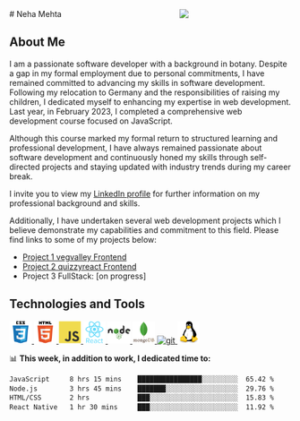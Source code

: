<img align='right' src='https://user-images.githubusercontent.com/5713670/87202985-820dcb80-c2b6-11ea-9f56-7ec461c497c3.gif' width='200'>
# Neha Mehta

 
## About Me

I am a passionate software developer with a background in botany. Despite a gap in my formal employment due to personal commitments, I have remained committed to advancing my skills in software development. Following my relocation to Germany and the responsibilities of raising my children, I dedicated myself to enhancing my expertise in web development. Last year, in February 2023, I completed a comprehensive web development course focused on JavaScript.

Although this course marked my formal return to structured learning and professional development, I have always remained passionate about software development and continuously honed my skills through self-directed projects and staying updated with industry trends during my career break.


I invite you to view my [LinkedIn profile](https://www.linkedin.com/in/neha-mehta-83ba1b260/) for further information on my professional background and skills.

Additionally, I have undertaken several web development projects which I believe demonstrate my capabilities and commitment to this field. Please find links to some of my projects below:

- [Project 1 vegvalley Frontend](https://vegvalley.netlify.app/)
- [Project 2 quizzyreact Frontend](https://quizzyreact.netlify.app/)
- Project 3 FullStack: [on progress]

## Technologies and Tools  

<p align="left">
  <a href="https://www.w3schools.com/css/" target="_blank" rel="noreferrer">
    <img src="https://raw.githubusercontent.com/devicons/devicon/master/icons/css3/css3-original-wordmark.svg" alt="css3" width="40" height="40"/>
  </a>
  <a href="https://www.w3.org/html/" target="_blank" rel="noreferrer">
    <img src="https://raw.githubusercontent.com/devicons/devicon/master/icons/html5/html5-original-wordmark.svg" alt="html5" width="40" height="40"/>
  </a>
  <a href="https://developer.mozilla.org/en-US/docs/Web/JavaScript" target="_blank" rel="noreferrer">
    <img src="https://raw.githubusercontent.com/devicons/devicon/master/icons/javascript/javascript-original.svg" alt="javascript" width="40" height="40"/>
  </a>
  <a href="https://reactjs.org/" target="_blank" rel="noreferrer">
    <img src="https://raw.githubusercontent.com/devicons/devicon/master/icons/react/react-original-wordmark.svg" alt="react" width="40" height="40"/>
  </a>
  <a href="https://nodejs.org" target="_blank" rel="noreferrer">
    <img src="https://raw.githubusercontent.com/devicons/devicon/master/icons/nodejs/nodejs-original-wordmark.svg" alt="nodejs" width="40" height="40"/>
  </a>
  <a href="https://www.mongodb.com/" target="_blank" rel="noreferrer">
    <img src="https://raw.githubusercontent.com/devicons/devicon/master/icons/mongodb/mongodb-original-wordmark.svg" alt="mongodb" width="40" height="40"/>
  </a>
  <a href="https://git-scm.com/" target="_blank" rel="noreferrer">
    <img src="https://www.vectorlogo.zone/logos/git-scm/git-scm-icon.svg" alt="git" width="40" height="40"/>
  </a>
  <a href="https://www.linux.org/" target="_blank" rel="noreferrer">
    <img src="https://raw.githubusercontent.com/devicons/devicon/master/icons/linux/linux-original.svg" alt="linux" width="40" height="40"/>
  </a>
</p>

📊 **This week, in addition to work, I dedicated time to:**
<!--START_SECTION:waka-->

```txt
JavaScript     8 hrs 15 mins    ████████████████░░░░░░░░░  65.42 %
Node.js        3 hrs 45 mins    ███████░░░░░░░░░░░░░░░░░░  29.76 %
HTML/CSS       2 hrs            ███░░░░░░░░░░░░░░░░░░░░░░  15.83 %
React Native   1 hr 30 mins     ███░░░░░░░░░░░░░░░░░░░░░░  11.92 %
```
 
